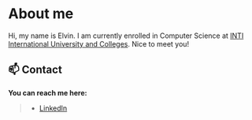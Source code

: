 # About me 
Hi, my name is Elvin. I am currently enrolled in Computer Science at [INTI International University and Colleges](https://newinti.edu.my/). Nice to meet you!

## 📫 Contact
**You can reach me here:**
> - [LinkedIn](in/avn-ng-eng-kit)

